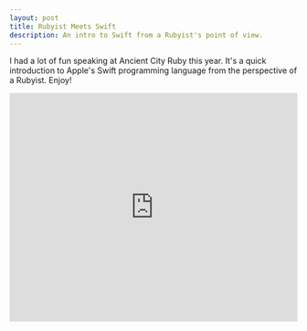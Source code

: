 ```yaml
---
layout: post
title: Rubyist Meets Swift
description: An intro to Swift from a Rubyist's point of view.
---
```


I had a lot of fun speaking at Ancient City Ruby this year.
It's a quick introduction to Apple's Swift programming language from the perspective of a Rubyist.
Enjoy!

<iframe width="100%" height="400" src="https://www.youtube.com/embed/9oYBf9w40gI" frameborder="0" allowfullscreen></iframe>
